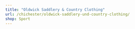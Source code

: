 ```yaml
---
title: "Oldwick Saddlery & Country Clothing"
url: /chichester/oldwick-saddlery-und-country-clothing/
shop: Sport
---
```

